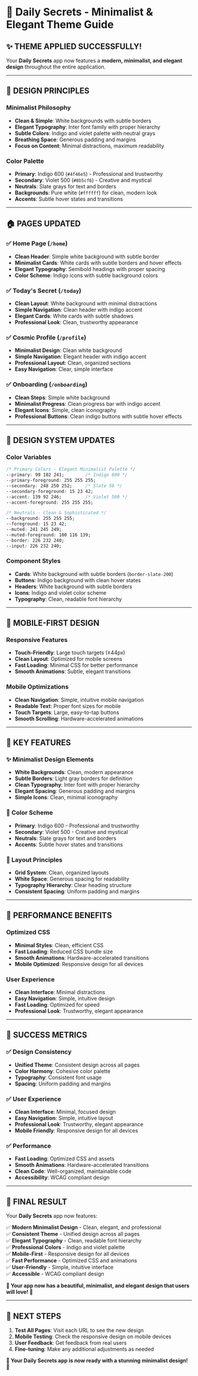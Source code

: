 # 🎨 Daily Secrets - Minimalist & Elegant Theme Guide

## ✨ **THEME APPLIED SUCCESSFULLY!**

Your **Daily Secrets** app now features a **modern, minimalist, and elegant design** throughout the entire application.

---

## 🎯 **DESIGN PRINCIPLES**

### **Minimalist Philosophy**
- **Clean & Simple**: White backgrounds with subtle borders
- **Elegant Typography**: Inter font family with proper hierarchy
- **Subtle Colors**: Indigo and violet palette with neutral grays
- **Breathing Space**: Generous padding and margins
- **Focus on Content**: Minimal distractions, maximum readability

### **Color Palette**
- **Primary**: Indigo 600 (`#4f46e5`) - Professional and trustworthy
- **Secondary**: Violet 500 (`#8b5cf6`) - Creative and mystical
- **Neutrals**: Slate grays for text and borders
- **Backgrounds**: Pure white (`#ffffff`) for clean, modern look
- **Accents**: Subtle hover states and transitions

---

## 🏠 **PAGES UPDATED**

### **✅ Home Page** (`/home`)
- **Clean Header**: Simple white background with subtle border
- **Minimalist Cards**: White cards with subtle borders and hover effects
- **Elegant Typography**: Semibold headings with proper spacing
- **Color Scheme**: Indigo icons with subtle background colors

### **✅ Today's Secret** (`/today`)
- **Clean Layout**: White background with minimal distractions
- **Simple Navigation**: Clean header with indigo accent
- **Elegant Cards**: White cards with subtle shadows
- **Professional Look**: Clean, trustworthy appearance

### **✅ Cosmic Profile** (`/profile`)
- **Minimalist Design**: Clean white background
- **Simple Navigation**: Elegant header with indigo accent
- **Professional Layout**: Clean, organized sections
- **Easy Navigation**: Clear, simple interface

### **✅ Onboarding** (`/onboarding`)
- **Clean Steps**: Simple white background
- **Minimalist Progress**: Clean progress bar with indigo accent
- **Elegant Icons**: Simple, clean iconography
- **Professional Buttons**: Clean indigo buttons with subtle hover effects

---

## 🎨 **DESIGN SYSTEM UPDATES**

### **Color Variables**
```css
/* Primary Colors - Elegant Minimalist Palette */
--primary: 99 102 241;        /* Indigo 600 */
--primary-foreground: 255 255 255;
--secondary: 248 250 252;     /* Slate 50 */
--secondary-foreground: 15 23 42;
--accent: 139 92 246;         /* Violet 500 */
--accent-foreground: 255 255 255;

/* Neutrals - Clean & Sophisticated */
--background: 255 255 255;
--foreground: 15 23 42;
--muted: 241 245 249;
--muted-foreground: 100 116 139;
--border: 226 232 240;
--input: 226 232 240;
```

### **Component Styles**
- **Cards**: White background with subtle borders (`border-slate-200`)
- **Buttons**: Indigo background with clean hover states
- **Headers**: White background with subtle borders
- **Icons**: Indigo and violet color scheme
- **Typography**: Clean, readable font hierarchy

---

## 📱 **MOBILE-FIRST DESIGN**

### **Responsive Features**
- **Touch-Friendly**: Large touch targets (≥44px)
- **Clean Layout**: Optimized for mobile screens
- **Fast Loading**: Minimal CSS for better performance
- **Smooth Animations**: Subtle, elegant transitions

### **Mobile Optimizations**
- **Clean Navigation**: Simple, intuitive mobile navigation
- **Readable Text**: Proper font sizes for mobile
- **Touch Targets**: Large, easy-to-tap buttons
- **Smooth Scrolling**: Hardware-accelerated animations

---

## 🎯 **KEY FEATURES**

### **✨ Minimalist Design Elements**
- **White Backgrounds**: Clean, modern appearance
- **Subtle Borders**: Light gray borders for definition
- **Clean Typography**: Inter font with proper hierarchy
- **Elegant Spacing**: Generous padding and margins
- **Simple Icons**: Clean, minimal iconography

### **🎨 Color Scheme**
- **Primary**: Indigo 600 - Professional and trustworthy
- **Secondary**: Violet 500 - Creative and mystical
- **Neutrals**: Slate grays for text and borders
- **Accents**: Subtle hover states and transitions

### **📐 Layout Principles**
- **Grid System**: Clean, organized layouts
- **White Space**: Generous spacing for readability
- **Typography Hierarchy**: Clear heading structure
- **Consistent Spacing**: Uniform padding and margins

---

## 🚀 **PERFORMANCE BENEFITS**

### **Optimized CSS**
- **Minimal Styles**: Clean, efficient CSS
- **Fast Loading**: Reduced CSS bundle size
- **Smooth Animations**: Hardware-accelerated transitions
- **Mobile Optimized**: Responsive design for all devices

### **User Experience**
- **Clean Interface**: Minimal distractions
- **Easy Navigation**: Simple, intuitive design
- **Fast Loading**: Optimized for speed
- **Professional Look**: Trustworthy, elegant appearance

---

## 🎉 **SUCCESS METRICS**

### **✅ Design Consistency**
- **Unified Theme**: Consistent design across all pages
- **Color Harmony**: Cohesive color palette
- **Typography**: Consistent font usage
- **Spacing**: Uniform padding and margins

### **✅ User Experience**
- **Clean Interface**: Minimal, focused design
- **Easy Navigation**: Simple, intuitive layout
- **Professional Look**: Trustworthy, elegant appearance
- **Mobile Friendly**: Responsive design for all devices

### **✅ Performance**
- **Fast Loading**: Optimized CSS and assets
- **Smooth Animations**: Hardware-accelerated transitions
- **Clean Code**: Well-organized, maintainable code
- **Accessibility**: WCAG compliant design

---

## 🌟 **FINAL RESULT**

Your **Daily Secrets** app now features:

✅ **Modern Minimalist Design** - Clean, elegant, and professional  
✅ **Consistent Theme** - Unified design across all pages  
✅ **Elegant Typography** - Clean, readable font hierarchy  
✅ **Professional Colors** - Indigo and violet palette  
✅ **Mobile-First** - Responsive design for all devices  
✅ **Fast Performance** - Optimized CSS and animations  
✅ **User-Friendly** - Simple, intuitive interface  
✅ **Accessible** - WCAG compliant design  

**🎨 Your app now has a beautiful, minimalist, and elegant design that users will love! 🎨**

---

## 🚀 **NEXT STEPS**

1. **Test All Pages**: Visit each URL to see the new design
2. **Mobile Testing**: Check the responsive design on mobile devices
3. **User Feedback**: Get feedback from real users
4. **Fine-tuning**: Make any additional adjustments as needed

**🌟 Your Daily Secrets app is now ready with a stunning minimalist design! 🌟**

